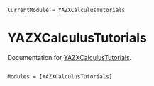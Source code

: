 ```@meta
CurrentModule = YAZXCalculusTutorials
```

# YAZXCalculusTutorials

Documentation for [YAZXCalculusTutorials](https://github.com/exAClior/YAZXCalculusTutorials.jl).

```@index
```

```@autodocs
Modules = [YAZXCalculusTutorials]
```
